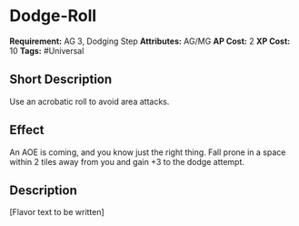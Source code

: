 # Dodge-Roll

 **Requirement:** AG 3, Dodging Step
 **Attributes:** AG/MG
 **AP Cost:** 2
 **XP Cost:** 10
 **Tags:** #Universal

## Short Description
Use an acrobatic roll to avoid area attacks.

## Effect
An AOE is coming, and you know just the right thing. Fall prone in a space within 2 tiles away from you and gain +3 to the dodge attempt.

## Description
[Flavor text to be written]